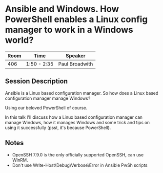 # Ansible and Windows. How PowerShell enables a Linux config manager to work in a Windows world?

| Room | Time | Speaker |
|------|------|---------|
| 406 | 1:50 - 2:35 | Paul Broadwith |

## Session Description

Ansible is a Linux based configuration manager. So how does a Linux based configuration manager manage Windows?

Using our beloved PowerShell of course.

In this talk I'll discuss how a Linux based configuration manager can manage Windows, how it manages Windows and some trick and tips on using it successfully (psst, it's because PowerShell).

## Notes

- OpenSSH 7.9.0 is the only officially supported OpenSSH, can use WinRM.
- Don't use Write-Host\Debug\Verbose\Error in Ansible PwSh scripts
